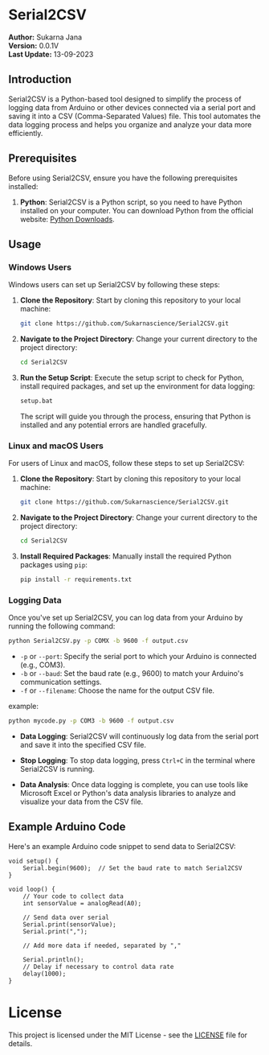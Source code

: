 # Serial2CSV

**Author:** Sukarna Jana  
**Version:** 0.0.1V  
**Last Update:** 13-09-2023  

## Introduction

Serial2CSV is a Python-based tool designed to simplify the process of logging data from Arduino or other devices connected via a serial port and saving it into a CSV (Comma-Separated Values) file. This tool automates the data logging process and helps you organize and analyze your data more efficiently.

## Prerequisites

Before using Serial2CSV, ensure you have the following prerequisites installed:

1. **Python**: Serial2CSV is a Python script, so you need to have Python installed on your computer. You can download Python from the official website: [Python Downloads](https://www.python.org/downloads/).

## Usage

### Windows Users

Windows users can set up Serial2CSV by following these steps:

1. **Clone the Repository**: Start by cloning this repository to your local machine:

    ```bash
    git clone https://github.com/Sukarnascience/Serial2CSV.git
    ```

2. **Navigate to the Project Directory**: Change your current directory to the project directory:

    ```bash
    cd Serial2CSV
    ```

3. **Run the Setup Script**: Execute the setup script to check for Python, install required packages, and set up the environment for data logging:

    ```bash
    setup.bat
    ```

    The script will guide you through the process, ensuring that Python is installed and any potential errors are handled gracefully.

### Linux and macOS Users

For users of Linux and macOS, follow these steps to set up Serial2CSV:

1. **Clone the Repository**: Start by cloning this repository to your local machine:

    ```bash
    git clone https://github.com/Sukarnascience/Serial2CSV.git
    ```

2. **Navigate to the Project Directory**: Change your current directory to the project directory:

    ```bash
    cd Serial2CSV
    ```

3. **Install Required Packages**: Manually install the required Python packages using `pip`:

    ```bash
    pip install -r requirements.txt
    ```

### Logging Data

Once you've set up Serial2CSV, you can log data from your Arduino by running the following command:

```bash
python Serial2CSV.py -p COMX -b 9600 -f output.csv
```

* `-p` or `--port`: Specify the serial port to which your Arduino is connected (e.g., COM3).
* `-b` or `--baud`: Set the baud rate (e.g., 9600) to match your Arduino's communication settings.
* `-f` or `--filename`: Choose the name for the output CSV file.

example: 
```bash
python mycode.py -p COM3 -b 9600 -f output.csv
```
* **Data Logging**: Serial2CSV will continuously log data from the serial port and save it into the specified CSV file.

* **Stop Logging**: To stop data logging, press `Ctrl+C` in the terminal where Serial2CSV is running.

* **Data Analysis**: Once data logging is complete, you can use tools like Microsoft Excel or Python's data analysis libraries to analyze and visualize your data from the CSV file.

## Example Arduino Code

Here's an example Arduino code snippet to send data to Serial2CSV:


```arduino
void setup() {
    Serial.begin(9600);  // Set the baud rate to match Serial2CSV
}

void loop() {
    // Your code to collect data
    int sensorValue = analogRead(A0);
    
    // Send data over serial
    Serial.print(sensorValue);
    Serial.print(",");
    
    // Add more data if needed, separated by ","
    
    Serial.println();
    // Delay if necessary to control data rate
    delay(1000);
}
```

# License

This project is licensed under the MIT License - see the [LICENSE](LICENSE) file for details.
